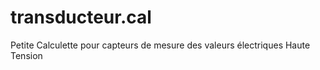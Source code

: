 # transducteur.cal

Petite Calculette pour capteurs de mesure des valeurs électriques Haute Tension
